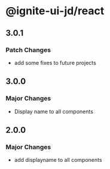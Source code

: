 # @ignite-ui-jd/react

## 3.0.1

### Patch Changes

- add some fixes to future projects

## 3.0.0

### Major Changes

- Display name to all components

## 2.0.0

### Major Changes

- add displayname to all components
